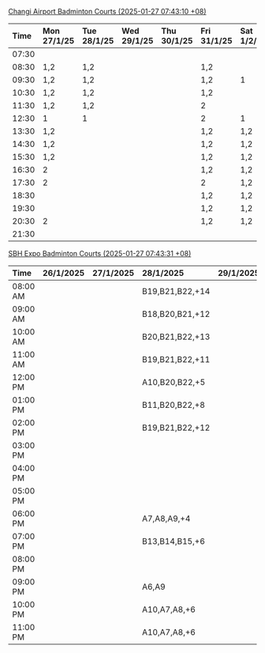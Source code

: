 [Changi Airport Badminton Courts (2025-01-27 07:43:10 +08)](https://www.carc.org.sg/FacilityBooking.aspx)

| Time   | Mon 27/1/25   | Tue 28/1/25   | Wed 29/1/25   | Thu 30/1/25   | Fri 31/1/25   | Sat 1/2/25   | Sun 2/2/25   |
|:-------|:--------------|:--------------|:--------------|:--------------|:--------------|:-------------|:-------------|
| 07:30  |               |               |               |               |               |              |              |
| 08:30  | 1,2           | 1,2           |               |               | 1,2           |              |              |
| 09:30  | 1,2           | 1,2           |               |               | 1,2           | 1            |              |
| 10:30  | 1,2           | 1,2           |               |               | 1,2           |              |              |
| 11:30  | 1,2           | 1,2           |               |               | 2             |              |              |
| 12:30  | 1             | 1             |               |               | 2             | 1            |              |
| 13:30  | 1,2           |               |               |               | 1,2           | 1,2          |              |
| 14:30  | 1,2           |               |               |               | 1,2           | 1,2          |              |
| 15:30  | 1,2           |               |               |               | 1,2           | 1,2          | 2            |
| 16:30  | 2             |               |               |               | 1,2           | 1,2          |              |
| 17:30  | 2             |               |               |               | 2             | 1,2          | 1            |
| 18:30  |               |               |               |               | 1,2           | 1,2          | 1,2          |
| 19:30  |               |               |               |               | 1,2           | 1,2          | 1,2          |
| 20:30  | 2             |               |               |               | 1,2           | 1,2          | 1,2          |
| 21:30  |               |               |               |               |               |              |              |

[SBH Expo Badminton Courts (2025-01-27 07:43:31 +08)](https://singaporebadmintonhall.getomnify.com/widgets/O3MRKGBH359GA55KHMG1RD)

| Time     | 26/1/2025   | 27/1/2025   | 28/1/2025       | 29/1/2025   | 30/1/2025   | 31/1/2025       | 1/2/2025        |
|:---------|:------------|:------------|:----------------|:------------|:------------|:----------------|:----------------|
| 08:00 AM |             |             | B19,B21,B22,+14 |             |             |                 | B19,B21,B22,+15 |
| 09:00 AM |             |             | B18,B20,B21,+12 |             |             |                 | B19,B21,B22,+15 |
| 10:00 AM |             |             | B20,B21,B22,+13 |             |             |                 | B19,B20,B21,+15 |
| 11:00 AM |             |             | B19,B21,B22,+11 |             |             |                 | B17,B20,B21,+14 |
| 12:00 PM |             |             | A10,B20,B22,+5  |             |             |                 | B19,B21,B22,+19 |
| 01:00 PM |             |             | B11,B20,B22,+8  |             |             |                 | B19,B21,B22,+19 |
| 02:00 PM |             |             | B19,B21,B22,+12 |             |             |                 | B19,B21,B22,+16 |
| 03:00 PM |             |             |                 |             |             |                 | B19,B20,B21,+11 |
| 04:00 PM |             |             |                 |             |             | B13,B15,B21,+2  | A10,B11,B21,+7  |
| 05:00 PM |             |             |                 |             |             | B14,B15,B21,+5  | A7,B15,B21,+4   |
| 06:00 PM |             |             | A7,A8,A9,+4     |             |             | B20,B21,B22,+10 | B15,B21,B22,+3  |
| 07:00 PM |             |             | B13,B14,B15,+6  |             |             | B19,B21,B22,+13 | B15,B21,B22,+1  |
| 08:00 PM |             |             |                 |             |             | B16,B17,B22,+9  | B19,B21,B22,+11 |
| 09:00 PM |             |             | A6,A9           |             |             | B17,B18,B22,+12 | B20,B21,B22,+9  |
| 10:00 PM |             |             | A10,A7,A8,+6    |             |             |                 | B20,B21,B22,+15 |
| 11:00 PM |             |             | A10,A7,A8,+6    |             |             |                 | B20,B21,B22,+18 |
